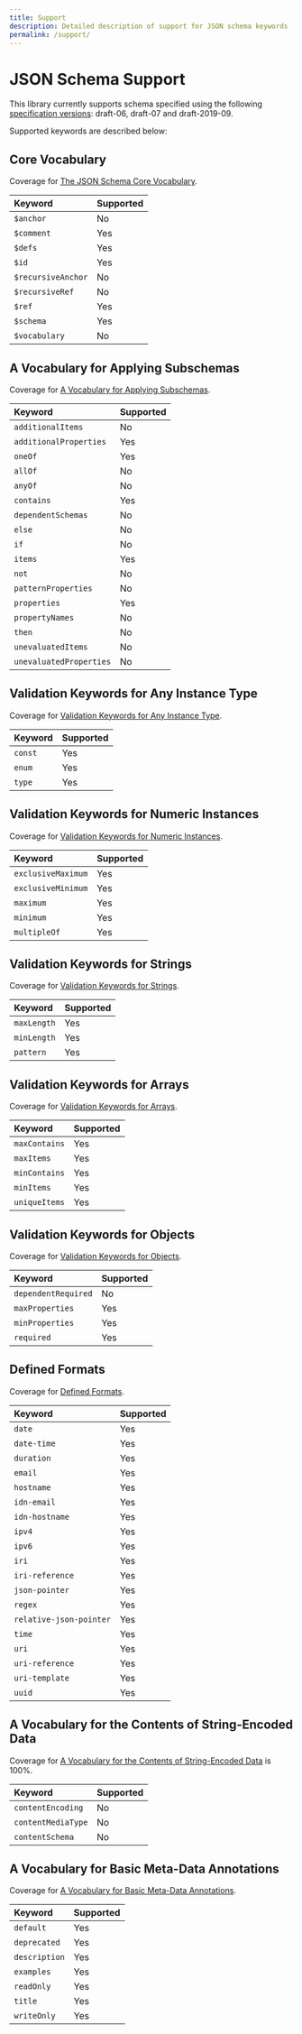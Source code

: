```yaml
---
title: Support
description: Detailed description of support for JSON schema keywords
permalink: /support/
---
```


# JSON Schema Support

This library currently supports schema specified using the following [specification versions](https://json-schema.org/specification-links.html):
draft-06, draft-07 and draft-2019-09.

Supported keywords are described below:

## Core Vocabulary

Coverage for [The JSON Schema Core Vocabulary](https://json-schema.org/draft/2019-09/json-schema-core.html#rfc.section.8.1).

| Keyword            | Supported |
| :----------------- | :-------- |
| `$anchor`          | No        |
| `$comment`         | Yes       |
| `$defs`            | Yes       |
| `$id`              | Yes       |
| `$recursiveAnchor` | No        |
| `$recursiveRef`    | No        |
| `$ref`             | Yes       |
| `$schema`          | Yes       |
| `$vocabulary`      | No        |

## A Vocabulary for Applying Subschemas

Coverage for [A Vocabulary for Applying Subschemas](https://json-schema.org/draft/2019-09/json-schema-core.html#rfc.section.9).

| Keyword                 | Supported |
| :---------------------- | :-------- |
| `additionalItems`       | No        |
| `additionalProperties`  | Yes       |
| `oneOf`                 | Yes       |
| `allOf`                 | No        |
| `anyOf`                 | No        |
| `contains`              | Yes       |
| `dependentSchemas`      | No        |
| `else`                  | No        |
| `if`                    | No        |
| `items`                 | Yes       |
| `not`                   | No        |
| `patternProperties`     | No        |
| `properties`            | Yes       |
| `propertyNames`         | No        |
| `then`                  | No        |
| `unevaluatedItems`      | No        |
| `unevaluatedProperties` | No        |

## Validation Keywords for Any Instance Type

Coverage for [Validation Keywords for Any Instance Type](https://json-schema.org/draft/2019-09/json-schema-validation.html#rfc.section.6.1).

| Keyword | Supported |
| :------ | :-------- |
| `const` | Yes       |
| `enum`  | Yes       |
| `type`  | Yes       |

## Validation Keywords for Numeric Instances

Coverage for [Validation Keywords for Numeric Instances](https://json-schema.org/draft/2019-09/json-schema-validation.html#rfc.section.6.2).

| Keyword            | Supported |
| :----------------- | :-------- |
| `exclusiveMaximum` | Yes       |
| `exclusiveMinimum` | Yes       |
| `maximum`          | Yes       |
| `minimum`          | Yes       |
| `multipleOf`       | Yes       |

## Validation Keywords for Strings

Coverage for [Validation Keywords for Strings](https://json-schema.org/draft/2019-09/json-schema-validation.html#rfc.section.6.3).

| Keyword     | Supported |
| :---------- | :-------- |
| `maxLength` | Yes       |
| `minLength` | Yes       |
| `pattern`   | Yes       |

## Validation Keywords for Arrays

Coverage for [Validation Keywords for Arrays](https://json-schema.org/draft/2019-09/json-schema-validation.html#rfc.section.6.4).

| Keyword       | Supported |
| :------------ | :-------- |
| `maxContains` | Yes       |
| `maxItems`    | Yes       |
| `minContains` | Yes       |
| `minItems`    | Yes       |
| `uniqueItems` | Yes       |

## Validation Keywords for Objects

Coverage for [Validation Keywords for Objects](https://json-schema.org/draft/2019-09/json-schema-validation.html#rfc.section.6.5).

| Keyword             | Supported |
| :------------------ | :-------- |
| `dependentRequired` | No        |
| `maxProperties`     | Yes       |
| `minProperties`     | Yes       |
| `required`          | Yes       |

## Defined Formats

Coverage for [Defined Formats](https://json-schema.org/draft/2019-09/json-schema-validation.html#rfc.section.7.3).

| Keyword                 | Supported |
| :---------------------- | :-------- |
| `date`                  | Yes       |
| `date-time`             | Yes       |
| `duration`              | Yes       |
| `email`                 | Yes       |
| `hostname`              | Yes       |
| `idn-email`             | Yes       |
| `idn-hostname`          | Yes       |
| `ipv4`                  | Yes       |
| `ipv6`                  | Yes       |
| `iri`                   | Yes       |
| `iri-reference`         | Yes       |
| `json-pointer`          | Yes       |
| `regex`                 | Yes       |
| `relative-json-pointer` | Yes       |
| `time`                  | Yes       |
| `uri`                   | Yes       |
| `uri-reference`         | Yes       |
| `uri-template`          | Yes       |
| `uuid`                  | Yes       |

## A Vocabulary for the Contents of String-Encoded Data

Coverage for [A Vocabulary for the Contents of String-Encoded Data](https://json-schema.org/draft/2019-09/json-schema-validation.html#rfc.section.8) is 100%.

| Keyword            | Supported |
| :----------------- | :-------- |
| `contentEncoding`  | No        |
| `contentMediaType` | No        |
| `contentSchema`    | No        |

## A Vocabulary for Basic Meta-Data Annotations

Coverage for [A Vocabulary for Basic Meta-Data Annotations](https://json-schema.org/draft/2019-09/json-schema-validation.html#rfc.section.9).

| Keyword       | Supported |
| :------------ | :-------- |
| `default`     | Yes       |
| `deprecated`  | Yes       |
| `description` | Yes       |
| `examples`    | Yes       |
| `readOnly`    | Yes       |
| `title`       | Yes       |
| `writeOnly`   | Yes       |
